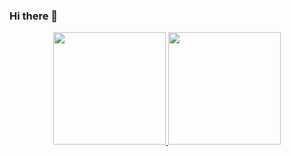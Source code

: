 ### Hi there 👋
<div align="center">
  <a href="https://github.com/ojoaogabrielleal">
  <img height="180em" src="https://github-readme-stats.vercel.app/apiusername=ojoaogabrielleal&show_icons=true&theme=dracula&include_all_commits=true&count_private=true"/>
  <img height="180em" src="https://github-readme-stats.vercel.app/api/top-langs/?username=ojoaogabrielleal&layout=compact&langs_count=7&theme=dracula"/>
</div>
